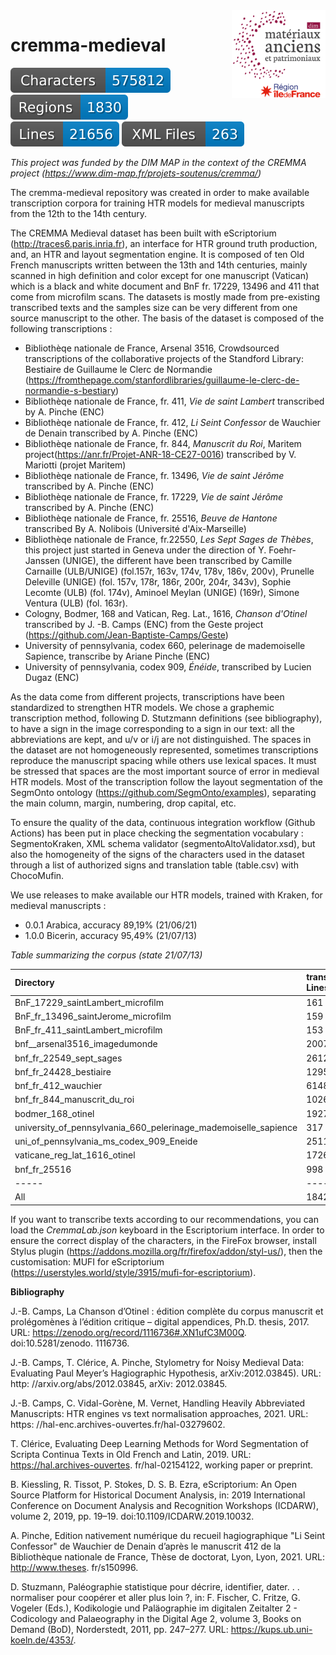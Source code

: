 <img src="dim-map.png" width=150 align=right>

# cremma-medieval

![characters badge](badges/characters.svg) ![regions badge](badges/regions.svg) ![lines badge](badges/lines.svg) ![files badge](badges/files.svg) 



*This project was funded by the DIM MAP in the context of the CREMMA project (https://www.dim-map.fr/projets-soutenus/cremma/)*

The cremma-medieval repository was created in order to make available transcription corpora for training HTR models for medieval manuscripts from the 12th to the 14th century.

The CREMMA Medieval dataset has been built with eScriptorium (http://traces6.paris.inria.fr), an interface for HTR ground truth production, and, an HTR and layout segmentation engine. It is composed of ten Old French manuscripts written between the 13th and 14th centuries, mainly scanned in high definition and color except for one manuscript (Vatican) which is a black and white document and BnF fr. 17229, 13496 and 411 that come from microfilm scans. The datasets is mostly made from pre-existing transcribed texts and the samples size can be very different from one source manuscript to the other. The basis of the dataset is composed of the following transcriptions : 

*  Bibliothèqe nationale de France, Arsenal 3516, Crowdsourced transcriptions of the collaborative projects of the Standford Library: Bestiaire de Guillaume le Clerc de Normandie (https://fromthepage.com/stanfordlibraries/guillaume-le-clerc-de-normandie-s-bestiary)
*  Bibliothèqe nationale de France, fr. 411, *Vie de saint Lambert*  transcribed by A. Pinche (ENC) 
*  Bibliothèqe nationale de France, fr. 412, *Li Seint Confessor* de Wauchier de Denain transcribed by A. Pinche (ENC) 
*  Bibliothèqe nationale de France, fr. 844, *Manuscrit du Roi*, Maritem project(https://anr.fr/Projet-ANR-18-CE27-0016) transcribed by V. Mariotti (projet Maritem) 
*  Bibliothèqe nationale de France, fr. 13496, *Vie de saint Jérôme* transcribed by A. Pinche (ENC) 
*  Bibliothèqe nationale de France, fr. 17229, *Vie de saint Jérôme* transcribed by A. Pinche (ENC) 
*  Bibliothèqe nationale de France, fr. 25516, *Beuve de Hantone* transcribed By A. Nolibois (Université d'Aix-Marseille)
*  Bibliothèqe nationale de France, fr.22550, *Les Sept Sages de Thèbes*, this project just started in Geneva under the direction of Y. Foehr-Janssen (UNIGE), the different have been transcribed by Camille Carnaille (ULB/UNIGE) (fol.157r, 163v, 174v, 178v, 186v, 200v), Prunelle Deleville (UNIGE) (fol. 157v, 178r, 186r, 200r, 204r, 343v), Sophie Lecomte (ULB) (fol. 174v), Aminoel Meylan (UNIGE) (169r), Simone Ventura (ULB) (fol. 163r). 
* Cologny, Bodmer, 168 and Vatican, Reg. Lat., 1616, *Chanson d'Otinel* transcribed by J. -B. Camps (ENC)  from the Geste project (https://github.com/Jean-Baptiste-Camps/Geste)
* University of pennsylvania, codex 660, pelerinage de mademoiselle Sapience, transcribe by Ariane Pinche (ENC) 
* University of pennsylvania, codex 909, *Énéide*, transcribed by Lucien Dugaz (ENC)


As the data come from different projects, transcriptions have been standardized to strengthen HTR models. We chose a graphemic transcription method, following D. Stutzmann definitions (see bibliography), to have a sign in the image corresponding to a sign in our text: all the abbreviations are kept, and u/v or i/j are not distinguished. The spaces in the dataset are not homogeneously represented, sometimes transcriptions reproduce the manuscript spacing while others use lexical spaces. It must be stressed that spaces are the most important source of error in medieval HTR models. Most of the transcription follow the layout segmentation of the SegmOnto ontology (https://github.com/SegmOnto/examples), separating the main column, margin, numbering, drop capital, etc. 

To ensure the quality of the data, continuous integration workflow (Github Actions) has been put in place checking the segmentation vocabulary : SegmentoKraken, XML schema validator (segmentoAltoValidator.xsd), but also the homogeneity of the signs of the characters used in the dataset through a list of authorized signs and translation table (table.csv) with ChocoMufin.

We use releases to make available our HTR models, trained with Kraken, for medieval manuscripts :

- 0.0.1 Arabica, accuracy 89,19% (21/06/21)
- 1.0.0 Bicerin, accuracy 95,49% (21/07/13)

*Table summarizing the corpus (state 21/07/13)*

| Directory | transcribed Lines  |
|:----------------------------------------------------------------|:----------------|
| BnF_17229_saintLambert_microfilm                                |   161     |
| BnF_fr_13496_saintJerome_microfilm                              |  159     |
| BnF_fr_411_saintLambert_microfilm                               | 153   |
| bnf__arsenal3516_imagedumonde                                   | 2007 |
| bnf_fr_22549_sept_sages                                         | 2612|
| bnf_fr_24428_bestiaire                                          | 1295 |
| bnf_fr_412_wauchier                                             |  6148 |
| bnf_fr_844_manuscrit_du_roi                                     |  1026  |
| bodmer_168_otinel                                               |  1927  |
| university_of_pennsylvania_660_pelerinage_mademoiselle_sapience | 317 |
| uni_of_pennsylvania_ms_codex_909_Eneide                         | 2511 | 
| vaticane_reg_lat_1616_otinel                                    |   1726  |
| bnf_fr_25516                                                    | 998 |
| -----                                                           | -----    |
| All                                                             |  18429  |


If you want to transcribe texts according to our recommendations, you can load the *CremmaLab.json* keyboard in the Escriptorium interface. In order to ensure the correct display of the characters, in the FireFox browser, install Stylus plugin (https://addons.mozilla.org/fr/firefox/addon/styl-us/), then the customisation: MUFI for eScriptorium (https://userstyles.world/style/3915/mufi-for-escriptorium).

**Bibliography** 

J.-B. Camps, La Chanson d’Otinel : édition complète du corpus manuscrit
et prolégomènes à l’édition critique – digital appendices, Ph.D. thesis, 2017. URL: https://zenodo.org/record/1116736#.XN1ufC3M00Q. doi:10.5281/zenodo. 1116736.

J.-B. Camps, T. Clérice, A. Pinche, Stylometry for Noisy Medieval Data: Evaluating Paul Meyer’s Hagiographic Hypothesis, arXiv:2012.03845). URL: http: //arxiv.org/abs/2012.03845, arXiv: 2012.03845.

J.-B. Camps, C. Vidal-Gorène, M. Vernet, Handling Heavily Abbreviated Manuscripts: HTR engines vs text normalisation approaches, 2021. URL: https: //hal-enc.archives-ouvertes.fr/hal-03279602.

T. Clérice, Evaluating Deep Learning Methods for Word Segmentation of Scripta Continua Texts in Old French and Latin, 2019. URL: https://hal.archives-ouvertes. fr/hal-02154122, working paper or preprint.

B. Kiessling, R. Tissot, P. Stokes, D. S. B. Ezra, eScriptorium: An Open Source Platform for Historical Document Analysis, in: 2019 International Conference on
Document Analysis and Recognition Workshops (ICDARW), volume 2, 2019, pp.
19–19. doi:10.1109/ICDARW.2019.10032.

A. Pinche, Edition nativement numérique du recueil hagiographique "Li Seint Confessor" de Wauchier de Denain d’après le manuscrit 412 de la Bibliothèque nationale de France, Thèse de doctorat, Lyon, Lyon, 2021. URL: http://www.theses.
fr/s150996.

D. Stuzmann, Paléographie statistique pour décrire, identifier, dater. . . normaliser pour coopérer et aller plus loin ?, in: F. Fischer, C. Fritze, G. Vogeler (Eds.), Kodikologie und Paläographie im digitalen Zeitalter 2 - Codicology and Palaeography in the Digital Age 2, volume 3, Books on Demand (BoD), Norderstedt, 2011, pp. 247–277. URL: https://kups.ub.uni-koeln.de/4353/.











